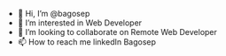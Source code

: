 - 👋 Hi, I’m @bagosep
- 👀 I’m interested in Web Developer
- 💞️ I’m looking to collaborate on Remote Web Developer
- 📫 How to reach me linkedIn Bagosep

<!---
bagosep/bagosep is a ✨ special ✨ repository because its `README.md` (this file) appears on your GitHub profile.
You can click the Preview link to take a look at your changes.
--->
